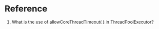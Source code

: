 # Reference
1. [What is the use of allowCoreThreadTimeout( ) in ThreadPoolExecutor?](https://stackoverflow.com/questions/18225673/what-is-the-use-of-allowcorethreadtimeout-in-threadpoolexecutor)